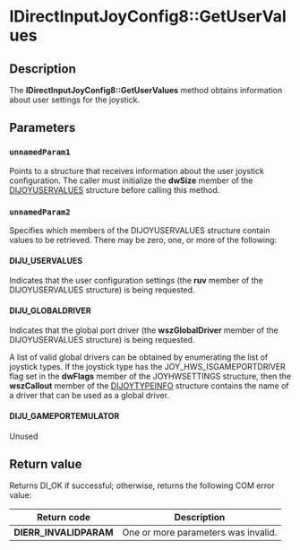 # IDirectInputJoyConfig8::GetUserValues

## Description

The **IDirectInputJoyConfig8::GetUserValues**  method obtains information about user settings for the joystick.

## Parameters

### `unnamedParam1`

Points to a structure that receives information about the user joystick configuration. The caller must initialize the **dwSize** member of the [DIJOYUSERVALUES](https://learn.microsoft.com/windows/desktop/api/dinputd/ns-dinputd-dijoyuservalues) structure before calling this method.

### `unnamedParam2`

Specifies which members of the DIJOYUSERVALUES structure contain values to be retrieved. There may be zero, one, or more of the following:

#### DIJU_USERVALUES

Indicates that the user configuration settings (the **ruv** member of the DIJOYUSERVALUES structure) is being requested.

#### DIJU_GLOBALDRIVER

Indicates that the global port driver (the **wszGlobalDriver** member of the DIJOYUSERVALUES structure) is being requested.

A list of valid global drivers can be obtained by enumerating the list of joystick types. If the joystick type has the JOY_HWS_ISGAMEPORTDRIVER flag set in the **dwFlags** member of the JOYHWSETTINGS structure, then the **wszCallout** member of the [DIJOYTYPEINFO](https://learn.microsoft.com/windows/desktop/api/dinputd/ns-dinputd-dijoytypeinfo) structure contains the name of a driver that can be used as a global driver.

#### DIJU_GAMEPORTEMULATOR

Unused

## Return value

Returns DI_OK if successful; otherwise, returns the following COM error value:

| Return code | Description |
| --- | --- |
| **DIERR_INVALIDPARAM** | One or more parameters was invalid. |